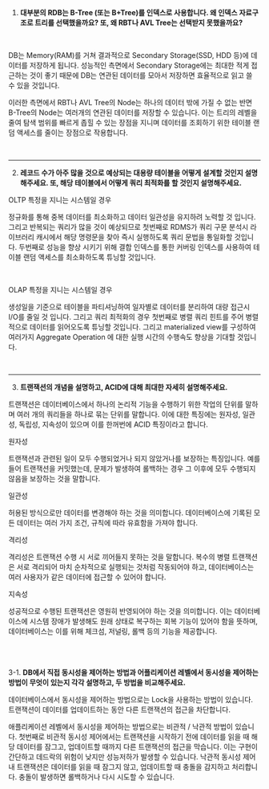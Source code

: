 1. **대부분의 RDB는 B-Tree (또는 B+Tree)를 인덱스로 사용합니다. 왜 인덱스 자료구조로 트리를 선택했을까요? 또, 왜 RBT나 AVL Tree는 선택받지 못했을까요?**

<br>

DB는 Memory(RAM)를 거쳐 결과적으로 Secondary Storage(SSD, HDD 등)에 데이터를 저장하게 됩니다. 성능적인 측면에서 Secondary Storage에는 최대한 적게 접근하는 것이 좋기 때문에 DB는 연관된 데이터를 모아서 저장하면 효율적으로 읽고 쓸 수 있을 것입니다.

이러한 측면에서 RBT나 AVL Tree의 Node는 하나의 데이터 밖에 가질 수 없는 반면 B-Tree의 Node는 여러개의 연관된 데이터를 저장할 수 있습니다. 이는 트리의 레벨을 줄여 탐색 범위를 빠르게 좁힐 수 있는 장점을 지니며 데이터를 조회하기 위한 테이블 랜덤 액세스를 줄이는 장점으로 작용합니다.

<br>

---

2. **레코드 수가 아주 많을 것으로 예상되는 대용량 테이블을 어떻게 설계할 것인지 설명해주세요. 또, 해당 테이블에서 어떻게 쿼리 최적화를 할 것인지 설명해주세요.**

OLTP 특정을 지니는 시스템일 경우

정규화를 통해 중복 데이터를 최소화하고 데이터 일관성을 유지하려 노력할 것 입니다. 그리고 반복되는 쿼리가 많을 것이 예상되므로 첫번째로 RDMS가 쿼리 구문 분석시 라이브러리 캐시에서 해당 명령문을 찾아 즉시 실행하도록 쿼리 문법을 통일화할 것입니다. 두번째로 성능을 향상 시키기 위해 결합 인덱스를 통한 커버링 인덱스를 사용하여 테이블 랜덤 액세스를 최소화하도록 튜닝할 것입니다.

<br>

OLAP 특정을 지니는 시스템일 경우

생성일을 기준으로 테이블을 파티셔닝하여 일자별로 데이터를 분리하여 대량 접근시 I/O를 줄일 것 입니다. 그리고 쿼리 최적화의 경우 첫번째로 병렬 쿼리 힌트를 주어 병렬적으로 데이터를 읽어오도록 튜닝할 것입니다. 그리고 materialized view를 구성하여 여러가지 Aggregate Operation 에 대한 실행 시간의 수행속도 향상을 기대할 것입니다.

<br>

---

3. **트랜잭션의 개념을 설명하고, ACID에 대해 최대한 자세히 설명해주세요.**

트랜잭션은 데이터베이스에서 하나의 논리적 기능을 수행하기 위한 작업의 단위를 말하며 여러 개의 쿼리들을 하나로 묶는 단위를 말합니다. 이에 대한 특징에는 원자성, 일관성, 독립성, 지속성이 있으며 이를 한꺼번에 ACID 특징이라고 합니다.

원자성

트랜잭션과 관련된 일이 모두 수행되었거나 되지 않았거나를 보장하는 특징입니다. 예를 들어 트랜잭션을 커밋했는데, 문제가 발생하여 롤백하는 경우 그 이후에 모두 수행되지 않음을 보장하는 것을 말합니다.

일관성

허용된 방식으로만 데이터를 변경해야 하는 것을 의미합니다. 데이터베이스에 기록된 모든 데이터는 여러 가지 조건, 규칙에 따라 유효함을 가져야 합니다.

격리성

격리성은 트랜잭션 수행 시 서로 끼어들지 못하는 것을 말합니다. 복수의 병렬 트랜잭션은 서로 격리되어 마치 순차적으로 실행되는 것처럼 작동되어야 하고, 데이터베이스는 여러 사용자가 같은 데이터에 접근할 수 있어야 합니다.

지속성

성공적으로 수행된 트랜잭션은 영원히 반영되어야 하는 것을 의미합니다. 이는 데이터베이스에 시스템 장애가 발생해도 원래 상태로 복구하는 회복 기능이 있어야 함을 뜻하며, 데이터베이스는 이를 위해 체크섬, 저널링, 롤백 등의 기능을 제공합니다.

<br>
<br>

3-1. **DB에서 직접 동시성을 제어하는 방법과 어플리케이션 레벨에서 동시성을 제어하는 방법이 무엇이 있는지 각각 설명하고, 두 방법을 비교해주세요.**

데이터베이스에서 동시성을 제어하는 방법으로는 Lock을 사용하는 방법이 있습니다. 트랜잭션이 데이터를 업데이트하는 동안 다른 트랜잭션의 접근을 차단합니다.

애플리케이션 레벨에서 동시성을 제어하는 방법으로는 비관적 / 낙관적 방법이 있습니다. 첫번째로 비관적 동시성 제어에서는 트랜잭션을 시작하기 전에 데이터를 읽을 때 해당 데이터를 잠그고, 업데이트할 때까지 다른 트랜잭션의 접근을 막습니다. 이는 구현이 간단하고 데드락의 위험이 낮지만 성능저하가 발생할 수 있습니다. 낙관적 동시성 제어 내 트랜잭션은 데이터를 읽을 때 잠그지 않고, 업데이트할 때 충돌을 감지하고 처리합니다. 충돌이 발생하면 롤백하거나 다시 시도할 수 있습니다.
